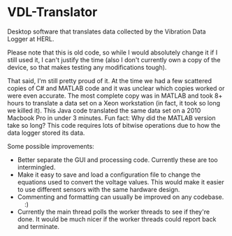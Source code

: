 # VDL-Translator
Desktop software that translates data collected by the Vibration Data Logger at HERL.

Please note that this is old code, so while I would absolutely change it if I still used it, I can't justify the time (also I don't currently own a copy of the device, so that makes testing any modifications tough).

That said, I'm still pretty proud of it. At the time we had a few scattered copies of C# and MATLAB code and it was unclear which copies worked or were even accurate. The most complete copy was in MATLAB and took 8+ hours to translate a data set on a Xeon workstation (in fact, it took so long we killed it). This Java code translated the same data set on a 2010 Macbook Pro in under 3 minutes.
Fun fact: Why did the MATLAB version take so long? This code requires lots of bitwise operations due to how the data logger stored its data.

Some possible improvements:
- Better separate the GUI and processing code. Currently these are too intermingled.
- Make it easy to save and load a configuration file to change the equations used to convert the voltage values. This would make it easier to use different sensors with the same hardware design.
- Commenting and formatting can usually be improved on any codebase. &nbsp;&nbsp;&nbsp; :)
- Currently the main thread polls the worker threads to see if they're done. It would be much nicer if the worker threads could report back and terminate.
